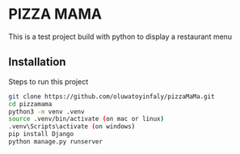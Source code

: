 # PIZZA MAMA

This is a test project build with python to display a restaurant menu

## Installation

Steps to run this project

```bash
git clone https://github.com/oluwatoyinfaly/pizzaMaMa.git
cd pizzamama
python3 -m venv .venv
source .venv/bin/activate (on mac or linux)
.venv\Scripts\activate (on windows)
pip install Django
python manage.py runserver
